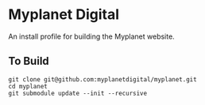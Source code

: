 Myplanet Digital
================

An install profile for building the Myplanet website.

To Build
--------

    git clone git@github.com:myplanetdigital/myplanet.git
    cd myplanet
    git submodule update --init --recursive
